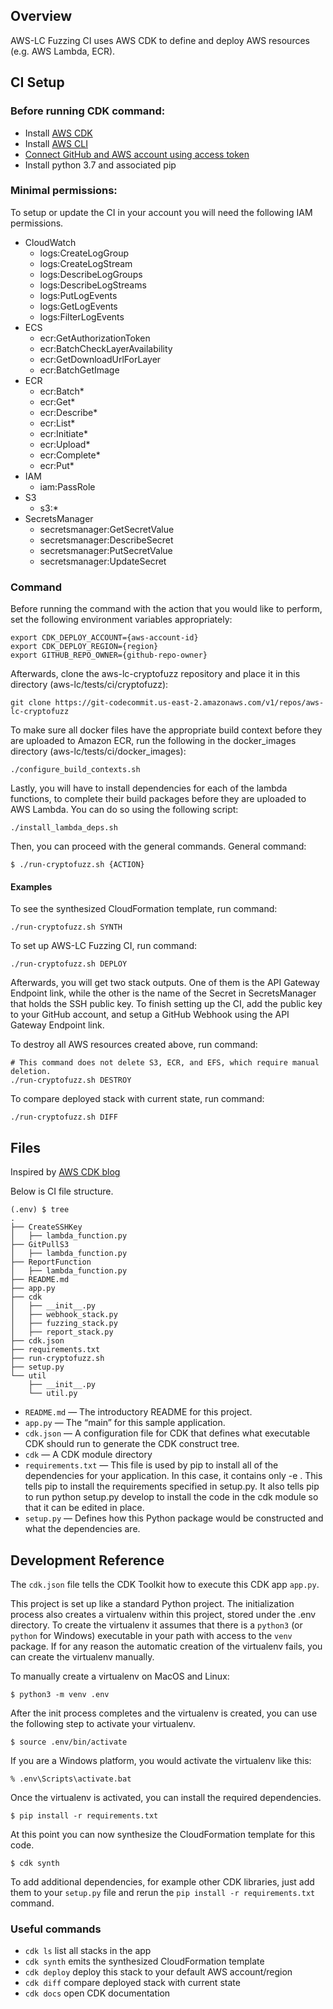 ## Overview

AWS-LC Fuzzing CI uses AWS CDK to define and deploy AWS resources (e.g. AWS Lambda, ECR).

## CI Setup

### Before running CDK command:

* Install [AWS CDK](https://docs.aws.amazon.com/cdk/latest/guide/getting_started.html#getting_started_install)
* Install [AWS CLI](https://docs.aws.amazon.com/cli/latest/userguide/install-cliv2.html)
* [Connect GitHub and AWS account using access token](https://docs.aws.amazon.com/codebuild/latest/userguide/sample-access-tokens.html)
* Install python 3.7 and associated pip

### Minimal permissions:

To setup or update the CI in your account you will need the following IAM permissions. 

* CloudWatch
  * logs:CreateLogGroup
  * logs:CreateLogStream
  * logs:DescribeLogGroups
  * logs:DescribeLogStreams
  * logs:PutLogEvents
  * logs:GetLogEvents
  * logs:FilterLogEvents
* ECS
  * ecr:GetAuthorizationToken
  * ecr:BatchCheckLayerAvailability
  * ecr:GetDownloadUrlForLayer
  * ecr:BatchGetImage
* ECR
  * ecr:Batch*
  * ecr:Get*
  * ecr:Describe*
  * ecr:List*
  * ecr:Initiate*
  * ecr:Upload*
  * ecr:Complete*
  * ecr:Put*
* IAM
  * iam:PassRole
* S3
  * s3:*
* SecretsManager
  * secretsmanager:GetSecretValue
  * secretsmanager:DescribeSecret
  * secretsmanager:PutSecretValue
  * secretsmanager:UpdateSecret

### Command
Before running the command with the action that you would like to perform, set the following environment variables appropriately:
```
export CDK_DEPLOY_ACCOUNT={aws-account-id}
export CDK_DEPLOY_REGION={region}
export GITHUB_REPO_OWNER={github-repo-owner}
```

Afterwards, clone the aws-lc-cryptofuzz repository and place it in this directory (aws-lc/tests/ci/cryptofuzz):
```
git clone https://git-codecommit.us-east-2.amazonaws.com/v1/repos/aws-lc-cryptofuzz
```

To make sure all docker files have the appropriate build context before they are uploaded to Amazon ECR, run the following in the docker_images directory (aws-lc/tests/ci/docker_images):
```
./configure_build_contexts.sh
```

Lastly, you will have to install dependencies for each of the lambda functions, to complete their build packages before they are uploaded to AWS Lambda. You can do so using the following script:
```
./install_lambda_deps.sh
```

Then, you can proceed with the general commands.
General command:
```
$ ./run-cryptofuzz.sh {ACTION}
```

#### Examples

To see the synthesized CloudFormation template, run command:
```
./run-cryptofuzz.sh SYNTH
```

To set up AWS-LC Fuzzing CI, run command:
```
./run-cryptofuzz.sh DEPLOY
```
Afterwards, you will get two stack outputs. One of them is the API Gateway Endpoint link, while the other is the name of the Secret in SecretsManager that holds the SSH public key. To finish setting up the CI, add the public key to your GitHub account, and setup a GitHub Webhook using the API Gateway Endpoint link.

To destroy all AWS resources created above, run command:
```
# This command does not delete S3, ECR, and EFS, which require manual deletion.
./run-cryptofuzz.sh DESTROY
```

To compare deployed stack with current state, run command:
```
./run-cryptofuzz.sh DIFF
```

## Files

Inspired by [AWS CDK blog](https://aws.amazon.com/blogs/developer/getting-started-with-the-aws-cloud-development-kit-and-python/)

Below is CI file structure.

```
(.env) $ tree
.
├── CreateSSHKey
│   ├── lambda_function.py
├── GitPullS3
│   ├── lambda_function.py
├── ReportFunction
│   ├── lambda_function.py
├── README.md
├── app.py
├── cdk
│   ├── __init__.py
│   ├── webhook_stack.py
│   ├── fuzzing_stack.py
│   ├── report_stack.py
├── cdk.json
├── requirements.txt
├── run-cryptofuzz.sh
├── setup.py
└── util
    ├── __init__.py
    └── util.py
```
* `README.md` — The introductory README for this project.
* `app.py` — The “main” for this sample application.
* `cdk.json` — A configuration file for CDK that defines what executable CDK should run to generate the CDK construct tree.
* `cdk` — A CDK module directory
* `requirements.txt` — This file is used by pip to install all of the dependencies for your application. In this case, it contains only -e . This tells pip to install the requirements specified in setup.py. It also tells pip to run python setup.py develop to install the code in the cdk module so that it can be edited in place.
* `setup.py` — Defines how this Python package would be constructed and what the dependencies are.

## Development Reference

The `cdk.json` file tells the CDK Toolkit how to execute this CDK app `app.py`.

This project is set up like a standard Python project.  The initialization
process also creates a virtualenv within this project, stored under the .env
directory.  To create the virtualenv it assumes that there is a `python3`
(or `python` for Windows) executable in your path with access to the `venv`
package. If for any reason the automatic creation of the virtualenv fails,
you can create the virtualenv manually.

To manually create a virtualenv on MacOS and Linux:

```
$ python3 -m venv .env
```

After the init process completes and the virtualenv is created, you can use the following
step to activate your virtualenv.

```
$ source .env/bin/activate
```

If you are a Windows platform, you would activate the virtualenv like this:

```
% .env\Scripts\activate.bat
```

Once the virtualenv is activated, you can install the required dependencies.

```
$ pip install -r requirements.txt
```

At this point you can now synthesize the CloudFormation template for this code.

```
$ cdk synth
```

To add additional dependencies, for example other CDK libraries, just add
them to your `setup.py` file and rerun the `pip install -r requirements.txt`
command.

### Useful commands

 * `cdk ls`          list all stacks in the app
 * `cdk synth`       emits the synthesized CloudFormation template
 * `cdk deploy`      deploy this stack to your default AWS account/region
 * `cdk diff`        compare deployed stack with current state
 * `cdk docs`        open CDK documentation
